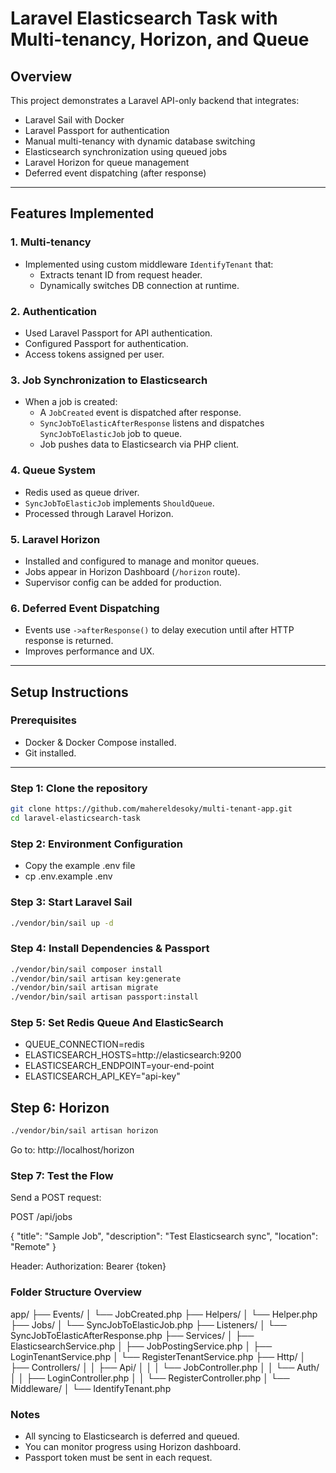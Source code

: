 # Laravel Elasticsearch Task with Multi-tenancy, Horizon, and Queue

## Overview

This project demonstrates a Laravel API-only backend that integrates:
- Laravel Sail with Docker
- Laravel Passport for authentication
- Manual multi-tenancy with dynamic database switching
- Elasticsearch synchronization using queued jobs
- Laravel Horizon for queue management
- Deferred event dispatching (after response)

---

## Features Implemented

### 1. **Multi-tenancy**
- Implemented using custom middleware `IdentifyTenant` that:
  - Extracts tenant ID from request header.
  - Dynamically switches DB connection at runtime.

### 2. **Authentication**
- Used Laravel Passport for API authentication.
- Configured Passport for authentication.
- Access tokens assigned per user.

### 3. **Job Synchronization to Elasticsearch**
- When a job is created:
  - A `JobCreated` event is dispatched after response.
  - `SyncJobToElasticAfterResponse` listens and dispatches `SyncJobToElasticJob` job to queue.
  - Job pushes data to Elasticsearch via PHP client.

### 4. **Queue System**
- Redis used as queue driver.
- `SyncJobToElasticJob` implements `ShouldQueue`.
- Processed through Laravel Horizon.

### 5. **Laravel Horizon**
- Installed and configured to manage and monitor queues.
- Jobs appear in Horizon Dashboard (`/horizon` route).
- Supervisor config can be added for production.

### 6. **Deferred Event Dispatching**
- Events use `->afterResponse()` to delay execution until after HTTP response is returned.
- Improves performance and UX.

---

## Setup Instructions

### Prerequisites
- Docker & Docker Compose installed.
- Git installed.

---

### Step 1: Clone the repository
```bash
git clone https://github.com/mahereldesoky/multi-tenant-app.git
cd laravel-elasticsearch-task

```
### Step 2: Environment Configuration

- Copy the example .env file
- cp .env.example .env

### Step 3: Start Laravel Sail
```bash 
./vendor/bin/sail up -d
```

### Step 4: Install Dependencies & Passport
```bash 
./vendor/bin/sail composer install
./vendor/bin/sail artisan key:generate
./vendor/bin/sail artisan migrate
./vendor/bin/sail artisan passport:install
```

### Step 5: Set Redis Queue And ElasticSearch
- QUEUE_CONNECTION=redis
- ELASTICSEARCH_HOSTS=http://elasticsearch:9200
- ELASTICSEARCH_ENDPOINT=your-end-point
- ELASTICSEARCH_API_KEY="api-key"


## Step 6: Horizon
```bash 
./vendor/bin/sail artisan horizon
```
Go to: http://localhost/horizon

### Step 7: Test the Flow
Send a POST request:

POST /api/jobs

{
  "title": "Sample Job",
  "description": "Test Elasticsearch sync",
  "location": "Remote"
}

Header: Authorization: Bearer {token}


### Folder Structure Overview

app/
├── Events/
│   └── JobCreated.php
├── Helpers/
│   └── Helper.php
├── Jobs/
│   └── SyncJobToElasticJob.php
├── Listeners/
│   └── SyncJobToElasticAfterResponse.php
├── Services/
│   ├── ElasticsearchService.php
│   ├── JobPostingService.php
│   ├── LoginTenantService.php
│   └── RegisterTenantService.php
├── Http/
│   ├── Controllers/
│   │   ├── Api/
│   │   │   └── JobController.php
│   │   └── Auth/
│   │       ├── LoginController.php
│   │       └── RegisterController.php
│   └── Middleware/
│       └── IdentifyTenant.php

### Notes

- All syncing to Elasticsearch is deferred and queued.
- You can monitor progress using Horizon dashboard.
- Passport token must be sent in each request.


